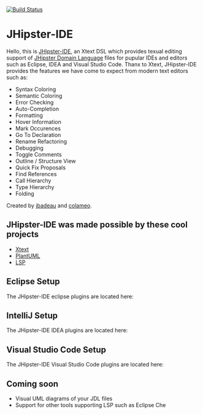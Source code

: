 [![Build Status](https://travis-ci.org/jhipster/jhipster-ide.svg?branch=master)](https://travis-ci.org/jhipster/jhipster-ide)

JHipster-IDE
============

Hello, this is [JHipster-IDE](https://github.com/jhipster/jhipster-ide/), an Xtext DSL which provides texual editing support of [JHipster Domain Language](https://jhipster.github.io/jdl) files for pupular IDEs and editors such as Eclipse, IDEA and Visual Studio Code. Thanx to Xtext, JHipster-IDE provides the features we have come to expect from modern text editors such as:

- Syntax Coloring	
- Semantic Coloring	
- Error Checking	
- Auto-Completion	
- Formatting	
- Hover Information	
- Mark Occurences	
- Go To Declaration	
- Rename Refactoring	
- Debugging	
- Toggle Comments	
- Outline / Structure View	
- Quick Fix Proposals	
- Find References	
- Call Hierarchy	
- Type Hierarchy	
- Folding

Created by [jbadeau](https://github.com/jbadeau) and [colameo](https://github.com/colameo).

## JHipster-IDE was made possible by these cool projects

- [Xtext](http://www.eclipse.org/Xtext/)
- [PlantUML](http://plantuml.com/)
- [LSP](https://github.com/Microsoft/language-server-protocol)

## Eclipse Setup

The JHipster-IDE eclipse plugins are located here: 

## IntelliJ Setup

The JHipster-IDE IDEA plugins are located here: 

## Visual Studio Code Setup

The JHipster-IDE Visual Studio Code plugins are located here: 

## Coming soon

- Visual UML diagrams of your JDL files
- Support for other tools supporting LSP such as Eclipse Che 
